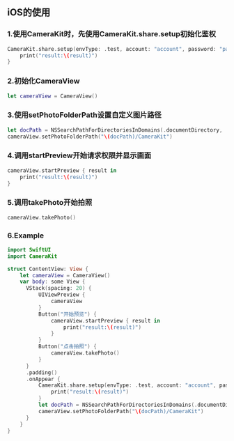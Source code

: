 
## iOS的使用

### 1.使用CameraKit时，先使用CameraKit.share.setup初始化鉴权
```swift
CameraKit.share.setup(envType: .test, account: "account", password: "password") { result in
    print("result:\(result)")
}
```
### 2.初始化CameraView
```swift
let cameraView = CameraView()
```
### 3.使用setPhotoFolderPath设置自定义图片路径
```swift
let docPath = NSSearchPathForDirectoriesInDomains(.documentDirectory, .userDomainMask, true).first!
cameraView.setPhotoFolderPath("\(docPath)/CameraKit")
```
### 4.调用startPreview开始请求权限并显示画面
```swift
cameraView.startPreview { result in
    print("result:\(result)")
}
```
### 5.调用takePhoto开始拍照
```swift
cameraView.takePhoto()
```

### 6.Example
```swift
import SwiftUI
import CameraKit

struct ContentView: View {
    let cameraView = CameraView()
    var body: some View {
      VStack(spacing: 20) {
          UIViewPreview {
              cameraView
          }
          Button("开始预览") {
              cameraView.startPreview { result in
                  print("result:\(result)")
              }
          }
          Button("点击拍照") {
              cameraView.takePhoto()
          }
      }
      .padding()
      .onAppear {
          CameraKit.share.setup(envType: .test, account: "account", password: "password") { result in
              print("result:\(result)")
          }
          let docPath = NSSearchPathForDirectoriesInDomains(.documentDirectory, .userDomainMask, true).first!
          cameraView.setPhotoFolderPath("\(docPath)/CameraKit")
      }
    }
}

```